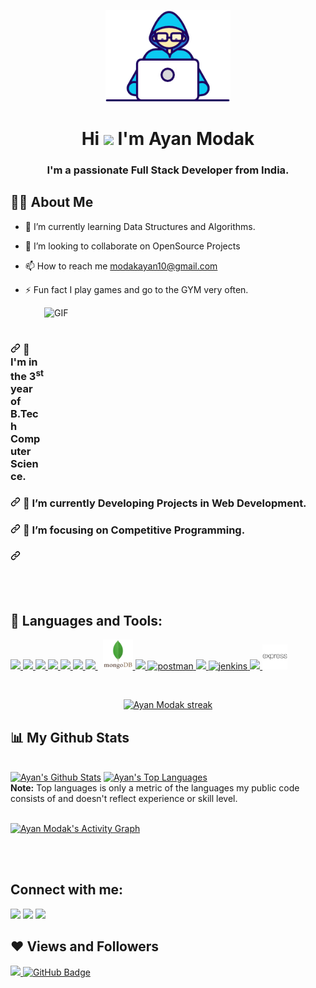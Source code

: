 <p align="center"><a target="_blank" rel="noopener noreferrer" href="https://raw.githubusercontent.com/AkashSingh3031/AkashSingh3031/main/Developer.gif"><img src="https://raw.githubusercontent.com/AkashSingh3031/AkashSingh3031/main/Developer.gif" width="200px" style="max-width: 100%;"></a></p>
<h1 align="center">Hi <img src="https://raw.githubusercontent.com/MartinHeinz/MartinHeinz/master/wave.gif" width="30px"> I'm Ayan Modak</h1>
<h3 align="center">I'm a passionate Full Stack Developer from India.</h3>

  ## 🙋‍♂️ About Me

  - 🌱 I’m currently learning Data Structures and Algorithms.

   - 👯 I’m looking to collaborate on OpenSource Projects

   - 📫 How to reach me modakayan10@gmail.com

   - ⚡ Fun fact I play games and go to the GYM very often.
<p><a target="_blank" rel="noopener noreferrer" href="https://github.com/abhisheknaiidu/abhisheknaiidu/blob/master/code.gif?raw=true"><img align="right" alt="GIF" src="https://github.com/abhisheknaiidu/abhisheknaiidu/raw/master/code.gif?raw=true" width="450" height="290" style="max-width: 100%;"></a></p>
<br>
<br>
<h3 dir="auto"><a id="user-content---im-in-the-1st-year-of-btech-computer-science" class="anchor" aria-hidden="true" href="#--im-in-the-1st-year-of-btech-computer-science"><svg class="octicon octicon-link" viewBox="0 0 16 16" version="1.1" width="16" height="16" aria-hidden="true"><path fill-rule="evenodd" d="M7.775 3.275a.75.75 0 001.06 1.06l1.25-1.25a2 2 0 112.83 2.83l-2.5 2.5a2 2 0 01-2.83 0 .75.75 0 00-1.06 1.06 3.5 3.5 0 004.95 0l2.5-2.5a3.5 3.5 0 00-4.95-4.95l-1.25 1.25zm-4.69 9.64a2 2 0 010-2.83l2.5-2.5a2 2 0 012.83 0 .75.75 0 001.06-1.06 3.5 3.5 0 00-4.95 0l-2.5 2.5a3.5 3.5 0 004.95 4.95l1.25-1.25a.75.75 0 00-1.06-1.06l-1.25 1.25a2 2 0 01-2.83 0z"></path></svg></a> <g-emoji class="g-emoji" alias="telescope" fallback-src="https://github.githubassets.com/images/icons/emoji/unicode/1f52d.png">🔭</g-emoji> I'm in the 3<sup>st</sup> year of B.Tech Computer Science.</h3>
<h3 dir="auto"><a id="user-content---im-currently-developing-projects-in-web-development" class="anchor" aria-hidden="true" href="#--im-currently-developing-projects-in-web-development"><svg class="octicon octicon-link" viewBox="0 0 16 16" version="1.1" width="16" height="16" aria-hidden="true"><path fill-rule="evenodd" d="M7.775 3.275a.75.75 0 001.06 1.06l1.25-1.25a2 2 0 112.83 2.83l-2.5 2.5a2 2 0 01-2.83 0 .75.75 0 00-1.06 1.06 3.5 3.5 0 004.95 0l2.5-2.5a3.5 3.5 0 00-4.95-4.95l-1.25 1.25zm-4.69 9.64a2 2 0 010-2.83l2.5-2.5a2 2 0 012.83 0 .75.75 0 001.06-1.06 3.5 3.5 0 00-4.95 0l-2.5 2.5a3.5 3.5 0 004.95 4.95l1.25-1.25a.75.75 0 00-1.06-1.06l-1.25 1.25a2 2 0 01-2.83 0z"></path></svg></a> <g-emoji class="g-emoji" alias="seedling" fallback-src="https://github.githubassets.com/images/icons/emoji/unicode/1f331.png">🌱</g-emoji> I’m currently Developing Projects in Web Development.</h3>
<h3 dir="auto"><a id="user-content---im-focusing-on-competitive-programming" class="anchor" aria-hidden="true" href="#--im-focusing-on-competitive-programming"><svg class="octicon octicon-link" viewBox="0 0 16 16" version="1.1" width="16" height="16" aria-hidden="true"><path fill-rule="evenodd" d="M7.775 3.275a.75.75 0 001.06 1.06l1.25-1.25a2 2 0 112.83 2.83l-2.5 2.5a2 2 0 01-2.83 0 .75.75 0 00-1.06 1.06 3.5 3.5 0 004.95 0l2.5-2.5a3.5 3.5 0 00-4.95-4.95l-1.25 1.25zm-4.69 9.64a2 2 0 010-2.83l2.5-2.5a2 2 0 012.83 0 .75.75 0 001.06-1.06 3.5 3.5 0 00-4.95 0l-2.5 2.5a3.5 3.5 0 004.95 4.95l1.25-1.25a.75.75 0 00-1.06-1.06l-1.25 1.25a2 2 0 01-2.83 0z"></path></svg></a> <g-emoji class="g-emoji" alias="dart" fallback-src="https://github.githubassets.com/images/icons/emoji/unicode/1f3af.png">🎯</g-emoji> I’m focusing on Competitive Programming.</h3>
<h3 dir="auto"><a id="user-content---how-to-reach-me----------" class="anchor" aria-hidden="true" href="#--how-to-reach-me----------"><svg class="octicon octicon-link" viewBox="0 0 16 16" version="1.1" width="16" height="16" aria-hidden="true"><path fill-rule="evenodd" d="M7.775 3.275a.75.75 0 001.06 1.06l1.25-1.25a2 2 0 112.83 2.83l-2.5 2.5a2 2 0 01-2.83 0 .75.75 0 00-1.06 1.06 3.5 3.5 0 004.95 0l2.5-2.5a3.5 3.5 0 00-4.95-4.95l-1.25 1.25zm-4.69 9.64a2 2 0 010-2.83l2.5-2.5a2 2 0 012.83 0 .75.75 0 001.06-1.06 3.5 3.5 0 00-4.95 0l-2.5 2.5a3.5 3.5 0 004.95 4.95l1.25-1.25a.75.75 0 00-1.06-1.06l-1.25 1.25a2 2 0 01-2.83 0z"></path></svg></a>  
</h3>  
<br>
<br>

## 🚀 Languages and Tools:

   <p align="left">
   <a href="https://reactjs.org/" target="_blank"> <img src="https://img.icons8.com/color/48/000000/react-native.png" /> </a>
   <a href="https://developer.mozilla.org/en-US/docs/Web/JavaScript" target="_blank"> <img src="https://img.icons8.com/color/48/000000/javascript.png" /> </a>
   <a href="https://www.w3.org/html/" target="_blank"> <img src="https://img.icons8.com/color/48/000000/html-5.png" /> </a>
   <a href="https://www.w3schools.com/css/" target="_blank"> <img src="https://img.icons8.com/color/48/000000/css3.png" /> </a>
    <a href="https://getbootstrap.com" target="_blank"> <img src="https://img.icons8.com/color/48/000000/bootstrap.png" /> </a>
    <a href="https://www.python.org" target="_blank"> <img src="https://img.icons8.com/color/48/000000/python.png" /> </a>
     <a style="padding-right:8px;" href="https://nodejs.org" target="_blank"> <img src="https://img.icons8.com/color/48/000000/nodejs.png" /> </a>
                <a href="https://www.mongodb.com/" target="_blank"> <img
                                src="https://raw.githubusercontent.com/devicons/devicon/master/icons/mongodb/mongodb-original-wordmark.svg"
                                alt="mongodb" width="48" height="48" /> </a>
                <a href="https://firebase.google.com/" target="_blank"> <img
                                src="https://img.icons8.com/color/48/000000/firebase.png" /> </a>
                <a href="https://postman.com" target="_blank"> <img
                                src="https://www.vectorlogo.zone/logos/getpostman/getpostman-icon.svg" alt="postman"
                                width="45" height="45" /> </a>
                <a href="https://git-scm.com/" target="_blank"> <img
                                src="https://img.icons8.com/color/48/000000/git.png" />
                </a>
                <a href="https://www.jenkins.io" target="_blank"> <img
                                src="https://www.vectorlogo.zone/logos/jenkins/jenkins-icon.svg" alt="jenkins"
                                width="48" height="48" />
                </a>
                <a href="https://redux.js.org" target="_blank"> <img
                                src="https://img.icons8.com/color/48/000000/redux.png" />
                </a>
                <a href="https://expressjs.com" target="_blank"> <img
                                src="https://raw.githubusercontent.com/devicons/devicon/master/icons/express/express-original-wordmark.svg"
                                alt="express" width="40" height="40" /> </a>
        </p>

   <!-- [![React Badge](https://img.shields.io/badge/-React-61DBFB?style=for-the-badge&labelColor=black&logo=react&logoColor=61DBFB)](#)  [![Javascript Badge](https://img.shields.io/badge/-Javascript-F0DB4F?style=for-the-badge&labelColor=black&logo=javascript&logoColor=F0DB4F)](#) [![Typescript Badge](https://img.shields.io/badge/-Typescript-007acc?style=for-the-badge&labelColor=black&logo=typescript&logoColor=007acc)](#) [![Nodejs Badge](https://img.shields.io/badge/-Nodejs-3C873A?style=for-the-badge&labelColor=black&logo=node.js&logoColor=3C873A)](#) [![GraphQL Badge](https://img.shields.io/badge/-GraphQl-e535ab?style=for-the-badge&labelColor=black&logo=node.js&logoColor=e535ab)](#) -->
  <br />

 <p align="center">
 <a href="#"> <img title="🔥 Get streak stats for your profile at git.io/streak-stats" alt="Ayan Modak streak" src="https://github-readme-streak-stats.herokuapp.com/?user=Ayan-Blufy&theme=black-ice&hide_border=true&stroke=0000&background=060A0CD0" />
</a>
</p>

 ## 📊 My Github Stats

 <br />
        <a href="#"><img alt="Ayan's Github Stats"
                        src="https://github-readme-stats.vercel.app/api?username=Ayan-Clawset&show_icons=true&count_private=true&theme=react&hide_border=true&bg_color=0D1117" /></a>
        <a href="#"><img alt="Ayan's Top Languages"
                        src="https://github-readme-stats.vercel.app/api/top-langs/?username=Ayan-Clawset&langs_count=8&count_private=true&layout=compact&theme=react&hide_border=true&bg_color=0D1117" /></a>
        <br />
        <b>Note:</b> Top languages is only a metric of the languages my public code consists of and doesn't reflect
        experience or skill level.
        <br/>
<br />

 <a href="#"><img alt="Ayan Modak's Activity Graph" src="https://activity-graph.herokuapp.com/graph?username=Ayan-Clawset&bg_color=0D1117&color=5BCDEC&line=5BCDEC&point=FFFFFF&hide_border=true" /></a>

 <br />
 <br />

## Connect with me:
<p align="left">
<a href="#"><img src="https://img.icons8.com/fluent/48/000000/linkedin.png" /></a>
<a href="#"><img src="https://img.icons8.com/fluent/48/000000/twitter.png" /></a>
 <a href="#"><img src="https://img.icons8.com/fluent/48/000000/instagram-new.png" /></a>


 </p>

 ## ❤ Views and Followers
 <a href="https://github.com/Meghna-DAS/github-profile-views-counter">
                <img src="https://komarev.com/ghpvc/?username=Ayan-Clawset">
        </a>
        <a href="https://github.com/Ayan-Clawset?tab=followers"><img
                        src="https://img.shields.io/github/followers/Ayan-Clawset?label=Followers&style=social"
                        alt="GitHub Badge"></a>

